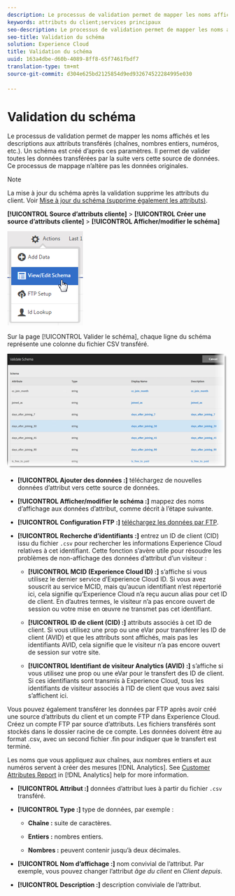 ```yaml
---
description: Le processus de validation permet de mapper les noms affichés et les descriptions aux attributs transférés (chaînes, nombres entiers, numéros, etc.). Un schéma est créé d’après ces paramètres. Il permet de valider toutes les données transférées par la suite vers cette source de données. Ce processus de mappage n’altère pas les données originales.
keywords: attributs du client;services principaux
seo-description: Le processus de validation permet de mapper les noms affichés et les descriptions aux attributs transférés (chaînes, nombres entiers, numéros, etc.). Un schéma est créé d’après ces paramètres. Il permet de valider toutes les données transférées par la suite vers cette source de données. Ce processus de mappage n’altère pas les données originales.
seo-title: Validation du schéma
solution: Experience Cloud
title: Validation du schéma
uuid: 163a4dbe-d60b-4089-8ff8-65f7461fbdf7
translation-type: tm+mt
source-git-commit: d304e625bd2125854d9ed932674522284995e030

---
```



# Validation du schéma

Le processus de validation permet de mapper les noms affichés et les descriptions aux attributs transférés (chaînes, nombres entiers, numéros, etc.). Un schéma est créé d’après ces paramètres. Il permet de valider toutes les données transférées par la suite vers cette source de données. Ce processus de mappage n’altère pas les données originales.

>[!NOTE]
>
>La mise à jour du schéma après la validation supprime les attributs du client. Voir [Mise à jour du schéma (supprime également les attributs)](../attributes/t-crs-usecase.md#task_6568898BB7C44A42ABFB86532B89063C).

**[!UICONTROL Source d’attributs cliente]** &gt; **[!UICONTROL Créer une source d’attributs cliente]** &gt; **[!UICONTROL Afficher/modifier le schéma]**

![](assets/view_edit_schema.png)

Sur la page [!UICONTROL Valider le schéma], chaque ligne du schéma représente une colonne du fichier CSV transféré.

![](assets/06_crs_usecase.png)

* **[!UICONTROL Ajouter des données :]** téléchargez de nouvelles données d’attribut vers cette source de données.

* **[!UICONTROL Afficher/modifier le schéma :]** mappez des noms d’affichage aux données d’attribut, comme décrit à l’étape suivante.

* **[!UICONTROL Configuration FTP :]** [téléchargez les données par FTP](../attributes/t-upload-attributes-ftp.md#task_591C3B6733424718A62453D2F8ADF73B).

* **[!UICONTROL Recherche d’identifiants :]** entrez un ID de client (CID) issu du fichier `.csv` pour rechercher les informations Experience Cloud relatives à cet identifiant. Cette fonction s’avère utile pour résoudre les problèmes de non-affichage des données d’attribut d’un visiteur :

   * **[!UICONTROL MCID (Experience Cloud ID) :]** s’affiche si vous utilisez le dernier service d’Experience Cloud ID. Si vous avez souscrit au service MCID, mais qu’aucun identifiant n’est répertorié ici, cela signifie qu’Experience Cloud n’a reçu aucun alias pour cet ID de client. En d’autres termes, le visiteur n’a pas encore ouvert de session ou votre mise en œuvre ne transmet pas cet identifiant.

   * **[!UICONTROL ID de client (CID) :]** attributs associés à cet ID de client. Si vous utilisez une prop ou une eVar pour transférer les ID de client (AVID) et que les attributs sont affichés, mais pas les identifiants AVID, cela signifie que le visiteur n’a pas encore ouvert de session sur votre site.

   * **[!UICONTROL Identifiant de visiteur Analytics (AVID) :]** s’affiche si vous utilisez une prop ou une eVar pour le transfert des ID de client. Si ces identifiants sont transmis à Experience Cloud, tous les identifiants de visiteur associés à l’ID de client que vous avez saisi s’affichent ici.

Vous pouvez également transférer les données par FTP après avoir créé une source d’attributs du client et un compte FTP dans Experience Cloud. Créez un compte FTP par source d’attributs. Les fichiers transférés sont stockés dans le dossier racine de ce compte. Les données doivent être au format .csv, avec un second fichier .fin pour indiquer que le transfert est terminé.

Les noms que vous appliquez aux chaînes, aux nombres entiers et aux numéros servent à créer des mesures [!DNL Analytics]. See [Customer Attributes Report](https://docs.adobe.com/help/en/analytics/components/variables/dimensions-reports/reports-customer-attributes.html) in [!DNL Analytics] help for more information.

* **[!UICONTROL Attribut :]** données d’attribut lues à partir du fichier `.csv` transféré.

* **[!UICONTROL Type :]** type de données, par exemple :

   * **Chaîne :** suite de caractères.

   * **Entiers :** nombres entiers.

   * **Nombres :** peuvent contenir jusqu’à deux décimales.

* **[!UICONTROL Nom d’affichage :]** nom convivial de l’attribut. Par exemple, vous pouvez changer l’attribut *âge du client* en *Client depuis*.

* **[!UICONTROL Description :]** description conviviale de l’attribut.
